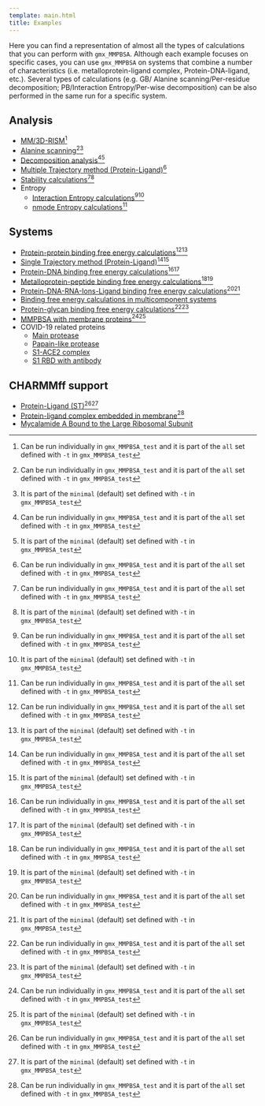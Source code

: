 ```yaml
---
template: main.html
title: Examples
---
```




Here you can find a representation of almost all the types of calculations that you can perform with `gmx_MMPBSA`. 
Although each example focuses on specific cases, you can use `gmx_MMPBSA` on systems that combine a number of 
characteristics (i.e. metalloprotein-ligand complex, Protein-DNA-ligand, etc.). Several types of calculations (e.g. GB/
Alanine scanning/Per-residue decomposition; PB/Interaction Entropy/Per-wise decomposition) can be also performed in 
the same run for a specific system.


## Analysis

* [MM/3D-RISM](3D-RISM/README.md)[^1]
* [Alanine scanning](Alanine_scanning/README.md)[^1][^2]
* [Decomposition analysis](Decomposition_analysis/README.md)[^1][^2]
* [Multiple Trajectory method (Protein-Ligand)](Protein_ligand/MT/README.md)[^1]
* [Stability calculations](Stability/README.md)[^1][^2]
* Entropy
    * [Interaction Entropy calculations](Entropy_calculations/Interaction_Entropy/README.md)[^1][^2]
    * [nmode Entropy calculations](Entropy_calculations/nmode/README.md)[^1]

## Systems
* [Protein-protein binding free energy calculations](Protein_protein/README.md)[^1][^2]
* [Single Trajectory method (Protein-Ligand)](Protein_ligand/ST/README.md)[^1][^2]
* [Protein-DNA binding free energy calculations](Protein_DNA/README.md)[^1][^2]
* [Metalloprotein-peptide binding free energy calculations](Metalloprotein_peptide/README.md)[^1][^2]
* [Protein-DNA-RNA-Ions-Ligand binding free energy calculations](Protein_DNA_RNA_Ion_ligand/README.md)[^1][^2]
* [Binding free energy calculations in multicomponent systems](Comp_receptor/README.md)
* [Protein-glycan binding free energy calculations](Protein_glycan/README.md)[^1][^2]
* [MMPBSA with membrane proteins](Protein_membrane/README.md)[^1][^2]
* COVID-19 related proteins
    * [Main protease](COVID-19_related_proteins/Main_protease_7l5d/README.md)
    * [Papain-like protease](COVID-19_related_proteins/Papain-like_protease_7koj/README.md)
    * [S1-ACE2 complex](COVID-19_related_proteins/S1-ACE2_complex_7dmu/README.md)
    * [S1 RBD with antibody](COVID-19_related_proteins/S1_RBD_with_antibody_6zlr/README.md)

## CHARMMff support
* [Protein-Ligand (ST)](Protein_ligand_CHARMMff/README.md)[^1][^2]
* [Protein-ligand complex embedded in membrane](Protein_membrane_CHARMMff/README.md)[^1]
* [Mycalamide A Bound to the Large Ribosomal Subunit](Ribosomal50S_Mycalamide_A/README.md)



 [^1]: Can be run individually in `gmx_MMPBSA_test` and it is part of the `all` set defined with `-t` in 
 `gmx_MMPBSA_test`
 [^2]: It is part of the `minimal` (default) set defined with `-t` in `gmx_MMPBSA_test`
